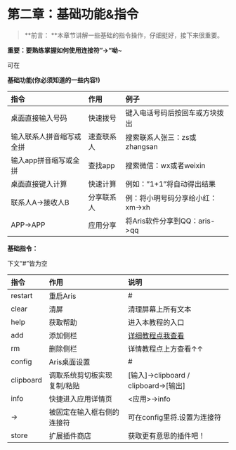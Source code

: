 # 第二章：基础功能&指令

> **前言： **本章节讲解一些基础的指令操作，仔细挺好，接下来很重要。

**重要：要熟练掌握如何使用连接符”-&gt;“呦~**

可在

**基础功能\(你必须知道的一些内容!\)**

| **指令** | **作用** | **例子** |
| :--- | :--- | :--- |
| 桌面直接输入号码 | 快速拨号 | 键入电话号码后按回车或方块拨出 |
| 输入联系人拼音缩写或全拼 | 速查联系人 | 搜索联系人张三：zs或zhangsan |
| 输入app拼音缩写或全拼 | 查找app | 搜索微信：wx或者weixin |
| 桌面直接键入计算 | 快速计算 | 例如：”1+1”将自动得出结果 |
| 联系人A-&gt;接收人B | 分享联系人 | 例：将小明号码分享给小红：xm-&gt;xh |
| APP-&gt;APP | 应用分享 | 将Aris软件分享到QQ：aris-&gt;qq |

**基础指令：**

下文“\#”皆为空

| **指令** | **作用** | 说明 |
| :--- | :--- | :--- |
| restart | 重启Aris | \# |
| clear | 清屏 | 清理屏幕上所有文本 |
| help | 获取帮助 | 进入本教程的入口 |
| add | 添加侧栏 | [详细教程点我查看](http://arislauncher.com/aris/guide/2017/07/25/bookmark/) |
| rm | 删除侧栏 | 详情教程点上方查看↑↑ |
| config | Aris桌面设置 | \# |
| clipboard | 调取系统剪切板实现 复制/粘贴 | \[输入\]-&gt;clipboard / clipboard-&gt;\[输出\] |
| info | 快捷进入应用详情页 | &lt;应用&gt;-&gt;info |
| -&gt; | 被固定在输入框右侧的连接符 | 可在config里将.设置为连接符 |
| store | 扩展插件商店 | 获取更有意思的插件吧！ |



